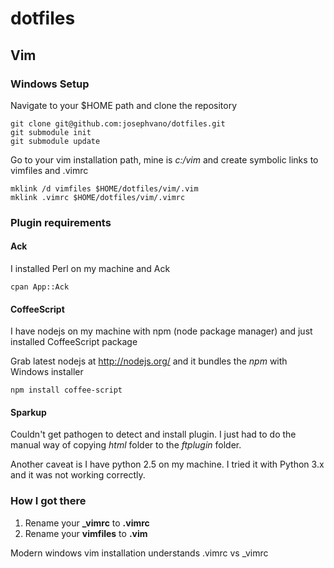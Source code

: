 # dotfiles

## Vim

### Windows Setup

Navigate to your $HOME path and clone the repository

    git clone git@github.com:josephvano/dotfiles.git
    git submodule init
    git submodule update

Go to your vim installation path, mine is _c:/vim_ and create symbolic links to vimfiles and .vimrc

    mklink /d vimfiles $HOME/dotfiles/vim/.vim
    mklink .vimrc $HOME/dotfiles/vim/.vimrc

### Plugin requirements

#### Ack

I installed Perl on my machine and Ack

    cpan App::Ack

#### CoffeeScript
I have nodejs on my machine with npm (node package manager) and just installed CoffeeScript package

Grab latest nodejs at http://nodejs.org/ and it bundles the _npm_ with Windows installer

    npm install coffee-script

#### Sparkup

Couldn't get pathogen to detect and install plugin. I just had to do the manual way of copying _html_ folder to the _ftplugin_ folder.

Another caveat is I have python 2.5 on my machine. I tried it with Python 3.x and it was not working correctly.

### How I got there
1. Rename your **_vimrc** to **.vimrc**
2. Rename your **vimfiles** to **.vim**

Modern windows vim installation understands .vimrc vs _vimrc
